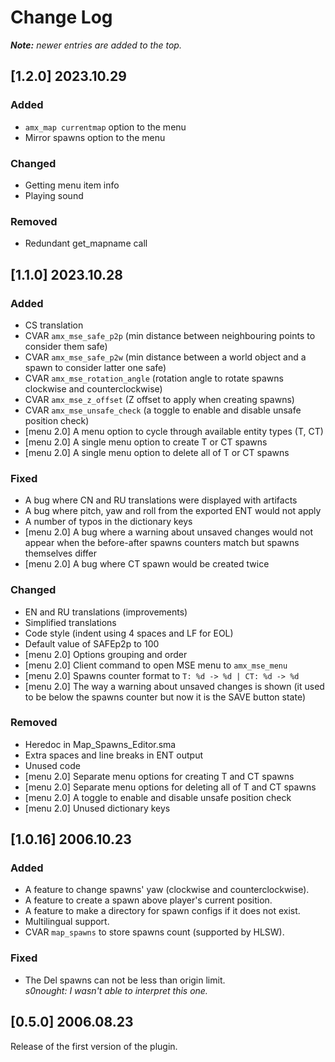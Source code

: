 # Change Log

_**Note:** newer entries are added to the top._

## [1.2.0] 2023.10.29

### Added

- `amx_map currentmap` option to the menu
- Mirror spawns option to the menu

### Changed

- Getting menu item info
- Playing sound

### Removed

- Redundant get_mapname call

## [1.1.0] 2023.10.28

### Added

- CS translation
- CVAR `amx_mse_safe_p2p` (min distance between neighbouring points to consider them safe)
- CVAR `amx_mse_safe_p2w` (min distance between a world object and a spawn to consider latter one safe)
- CVAR `amx_mse_rotation_angle` (rotation angle to rotate spawns clockwise and counterclockwise)
- CVAR `amx_mse_z_offset` (Z offset to apply when creating spawns)
- CVAR `amx_mse_unsafe_check` (a toggle to enable and disable unsafe position check)
- [menu 2.0] A menu option to cycle through available entity types (T, CT)
- [menu 2.0] A single menu option to create T or CT spawns
- [menu 2.0] A single menu option to delete all of T or CT spawns

### Fixed

- A bug where CN and RU translations were displayed with artifacts
- A bug where pitch, yaw and roll from the exported ENT would not apply
- A number of typos in the dictionary keys
- [menu 2.0] A bug where a warning about unsaved changes would not appear when the before-after spawns counters match but spawns themselves differ
- [menu 2.0] A bug where CT spawn would be created twice

### Changed

- EN and RU translations (improvements)
- Simplified translations
- Code style (indent using 4 spaces and LF for EOL)
- Default value of SAFEp2p to 100
- [menu 2.0] Options grouping and order
- [menu 2.0] Client command to open MSE menu to `amx_mse_menu`
- [menu 2.0] Spawns counter format to `T: %d -> %d | CT: %d -> %d`
- [menu 2.0] The way a warning about unsaved changes is shown (it used to be below the spawns counter but now it is the SAVE button state)

### Removed

- Heredoc in Map_Spawns_Editor.sma
- Extra spaces and line breaks in ENT output
- Unused code
- [menu 2.0] Separate menu options for creating T and CT spawns
- [menu 2.0] Separate menu options for deleting all of T and CT spawns
- [menu 2.0] A toggle to enable and disable unsafe position check
- [menu 2.0] Unused dictionary keys

## [1.0.16] 2006.10.23

### Added

- A feature to change spawns' yaw (clockwise and counterclockwise).
- A feature to create a spawn above player's current position.
- A feature to make a directory for spawn configs if it does not exist.
- Multilingual support.
- CVAR `map_spawns` to store spawns count (supported by HLSW).

### Fixed

- The Del spawns can not be less than origin limit.  
_s0nought: I wasn't able to interpret this one._

## [0.5.0] 2006.08.23

Release of the first version of the plugin.
